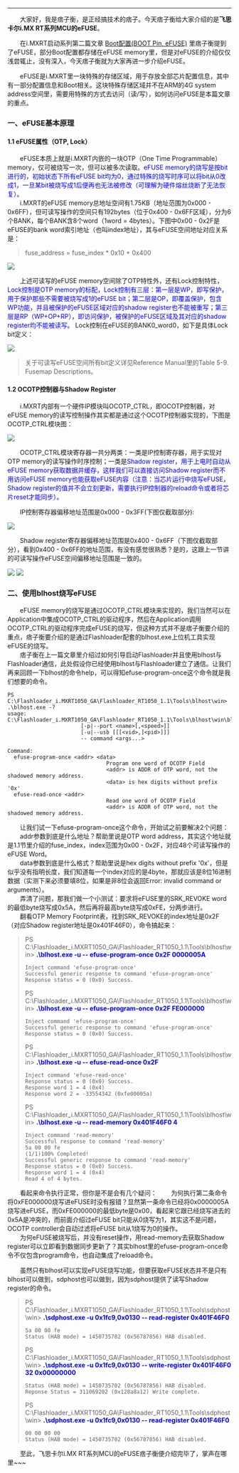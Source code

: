----
　　大家好，我是痞子衡，是正经搞技术的痞子。今天痞子衡给大家介绍的是**飞思卡尔i.MX RT系列MCU的eFUSE**。  

　　在i.MXRT启动系列第二篇文章 [Boot配置(BOOT Pin, eFUSE)](http://www.cnblogs.com/henjay724/p/9034563.html) 里痞子衡提到了eFUSE，部分Boot配置都存储在eFUSE memory里，但是对eFUSE的介绍仅仅浅尝辄止，没有深入，今天痞子衡就为大家再进一步介绍eFUSE。  

　　eFUSE是i.MXRT里一块特殊的存储区域，用于存放全部芯片配置信息，其中有一部分配置信息和Boot相关。这块特殊存储区域并不在ARM的4G system address空间里，需要用特殊的方式去访问（读/写），如何访问eFUSE是本篇文章的重点。  

### 一、eFUSE基本原理
#### 1.1 eFUSE属性（OTP, Lock）
　　eFUSE本质上就是i.MXRT内嵌的一块OTP（One Time Programmable） memory，仅可被烧写一次，但可以被多次读取。<font color="Blue">eFUSE memory的烧写是按bit进行的，初始状态下所有eFUSE bit均为0，通过特殊的烧写时序可以将bit从0改成1，一旦某bit被烧写成1后便再也无法被修改（可理解为硬件熔丝烧断了无法恢复）</font>。  
　　i.MXRT的eFUSE memory总地址空间有1.75KB（地址范围为0x000 - 0x6FF），但可读写操作的空间只有192bytes（位于0x400 - 0x6FF区域），分为6个BANK，每个BANK含8个word（1word = 4bytes）。下图中0x00 - 0x2F是eFUSE的bank word索引地址（也叫index地址），其与eFUSE空间地址对应关系是：  
> fuse_address = fuse_index * 0x10 + 0x400  

<img src="http://henjay724.com/image/cnblogs/i.MXRT_Boot_efuse_otp_footprint.PNG" style="zoom:100%" />

　　上述可读写的eFUSE memory空间除了OTP特性外，还有Lock控制特性，<font color="Blue">Lock控制是OTP memory的标配，Lock控制有三层：第一层是WP，即写保护，用于保护那些不需要被烧写成1的eFUSE bit；第二层是OP，即覆盖保护，包含WP功能，并且被保护的eFUSE区域对应的shadow register也不能被重写；第三层是RP（WP+OP+RP），即访问保护，被保护的eFUSE区域及其对应的shadow register均不能被读写。</font> Lock控制在eFUSE的BANK0_word0，如下是具体Lock bit定义：  

<img src="http://henjay724.com/image/cnblogs/i.MXRT_Boot_efuse_otp_lock_area.PNG" style="zoom:100%" />

> 关于可读写eFUSE空间所有bit定义详见Reference Manual里的Table 5-9. Fusemap Descriptions。  

#### 1.2 OCOTP控制器与Shadow Register
　　i.MXRT内部有一个硬件IP模块叫OCOTP_CTRL，即OCOTP控制器，对eFUSE memory的读写控制操作其实都是通过这个OCOTP控制器实现的，下图是OCOTP_CTRL模块图：  

<img src="http://henjay724.com/image/cnblogs/i.MXRT_Boot_efuse_ocotp_diagram.PNG" style="zoom:100%" />

　　OCOTP_CTRL模块寄存器一共分两类：一类是IP控制寄存器，用于实现对OTP memory的读写操作时序控制；一类是<font color="Blue">Shadow register，用于上电时自动从eFUSE memory获取数据并缓存，这样我们可以直接访问Shadow register而不用访问eFUSE memory也能获取eFUSE内容（注意：当芯片运行中烧写eFUSE，Shadow register的值并不会立刻更新，需要执行IP控制器的reload命令或者将芯片reset才能同步）。</font>  

　　IP控制寄存器偏移地址范围是0x000 - 0x3FF(下图仅截取部分):  

<img src="http://henjay724.com/image/cnblogs/i.MXRT_Boot_efuse_otp_reg_ctrl.PNG" style="zoom:100%" />

　　Shadow register寄存器偏移地址范围是0x400 - 0x6FF（下图仅截取部分），看到0x400 - 0x6FF的地址范围，有没有感觉很熟悉？是的，这跟上一节讲的可读写操作eFUSE空间偏移地址范围是一致的。  

<img src="http://henjay724.com/image/cnblogs/i.MXRT_Boot_efuse_otp_reg_shadow.PNG" style="zoom:100%" />

<img src="http://henjay724.com/image/cnblogs/i.MXRT_Boot_efuse_otp_reg_shadow_end.PNG" style="zoom:100%" />

### 二、使用blhost烧写eFUSE
　　eFUSE memory的烧写是通过OCOTP_CTRL模块来实现的，我们当然可以在Application中集成OCOTP_CTRL的驱动程序，然后在Application调用OCOTP_CTRL的驱动程序完成eFUSE的烧写，但这种方式并不是痞子衡要介绍的重点，痞子衡要介绍的是通过Flashloader配套的blhost.exe上位机工具实现eFUSE的烧写。  
　　痞子衡在上一篇文章里介绍过如何引导启动Flashloader并且使用blhost与Flashloader通信，此处假设你已经使用blhost与Flashloader建立了通信。让我们再来回顾一下blhost的命令help，可以得知efuse-program-once这个命令就是我们想要的命令。  

```text
PS C:\Flashloader_i.MXRT1050_GA\Flashloader_RT1050_1.1\Tools\blhost\win> .\blhost.exe -?
usage: C:\Flashloader_i.MXRT1050_GA\Flashloader_RT1050_1.1\Tools\blhost\win\blhost.exe
                       [-p|--port <name>[,<speed>]]
                       [-u|--usb [[[<vid>,]<pid>]]]
                       -- command <args...>

Command:
  efuse-program-once <addr> <data>
                               Program one word of OCOTP Field
                               <addr> is ADDR of OTP word, not the shadowed memory address.
                               <data> is hex digits without prefix '0x'
  efuse-read-once <addr>
                               Read one word of OCOTP Field
                               <addr> is ADDR of OTP word, not the shadowed memory address.

```

　　让我们试一下efuse-program-once这个命令，开始试之前要解决2个问题：  
　　addr参数到底是什么地址？帮助里说是OTP word address，其实这个地址就是1.1节里介绍的fuse_index，index范围为0x00 - 0x2F，对应48个可读写操作的eFUSE Word。  
　　data参数到底是什么格式？帮助里说是hex digits without prefix '0x'，但是似乎没有指明长度，我们知道每一个index对应的是4byte，那就应该是8位16进制数据（实测下来必须要填8位，如果是非8位会返回Error: invalid command or arguments）。  
　　弄清了问题，那我们做一个小测试：要求将eFUSE里的SRK_REVOKE word的最低byte烧写成0x5A，然后再将最高byte烧写成0xFE，分两步进行。  
　　翻看OTP Memory Footprint表，找到SRK_REVOKE的index地址是0x2F（对应Shadow register地址是0x401F46F0），命令搞起来：  

> PS C:\Flashloader_i.MXRT1050_GA\Flashloader_RT1050_1.1\Tools\blhost\win> <font style="font-weight:bold;" color="Blue">.\blhost.exe -u -- efuse-program-once 0x2F 0000005A</font>
> ```text
> Inject command 'efuse-program-once'
> Successful generic response to command 'efuse-program-once'
> Response status = 0 (0x0) Success.
> ```
>
> PS C:\Flashloader_i.MXRT1050_GA\Flashloader_RT1050_1.1\Tools\blhost\win> <font style="font-weight:bold;" color="Blue">.\blhost.exe -u -- efuse-program-once 0x2F FE000000</font>
> ```text
> Inject command 'efuse-program-once'
> Successful generic response to command 'efuse-program-once'
> Response status = 0 (0x0) Success.
> ```
> PS C:\Flashloader_i.MXRT1050_GA\Flashloader_RT1050_1.1\Tools\blhost\win> <font style="font-weight:bold;" color="Blue">.\blhost.exe -u -- efuse-read-once 0x2F</font>
> ```text
> Inject command 'efuse-read-once'
> Response status = 0 (0x0) Success.
> Response word 1 = 4 (0x4)
> Response word 2 = -33554342 (0xfe00005a)
> ```
> PS C:\Flashloader_i.MXRT1050_GA\Flashloader_RT1050_1.1\Tools\blhost\win> <font style="font-weight:bold;" color="Blue">.\blhost.exe -u -- read-memory 0x401F46F0 4</font>
> ```text
> Inject command 'read-memory'
> Successful response to command 'read-memory'
> 5a 00 00 fe
> (1/1)100% Completed!
> Successful generic response to command 'read-memory'
> Response status = 0 (0x0) Success.
> Response word 1 = 4 (0x4)
> Read 4 of 4 bytes.
> ```

　　看起来命令执行正常，但你是不是会有几个疑问：
　　为何执行第二条命令将0xFE000000烧写进eFUSE时没有报错？显然第一条命令已经将0x0000005A烧写进eFUSE，而0xFE000000的最低byte是0x00，看起来它跟已经烧写进去的0x5A是冲突的，而前面介绍过eFUSE bit只能从0烧写为1，其实这不是问题，OCOTP controller会自动过滤将eFUSE bit从1烧写为0的操作。  
　　为何eFUSE被烧写后，并没有reset操作，用read-memory去获取Shadow register可以立即看到数据同步更新了？其实blhost里的efuse-program-once命令不仅包含program命令，也自动集成了reload命令。  

　　虽然只有blhost可以实现eFUSE烧写功能，但要获取eFUSE状态并不是只有blhost可以做到，sdphost也可以做到，因为sdphost提供了读写Shadow register的命令。  

> PS C:\Flashloader_i.MXRT1050_GA\Flashloader_RT1050_1.1\Tools\sdphost\win> <font style="font-weight:bold;" color="Blue">.\sdphost.exe -u 0x1fc9,0x0130 -- read-register 0x401F46F0</font>
> ```text
> 5a 00 00 fe
> Status (HAB mode) = 1450735702 (0x56787856) HAB disabled.
> ```
> PS C:\Flashloader_i.MXRT1050_GA\Flashloader_RT1050_1.1\Tools\sdphost\win> <font style="font-weight:bold;" color="Blue">.\sdphost.exe -u 0x1fc9,0x0130 -- write-register 0x401F46F0 32 0x00000000</font>
> ```text
> Status (HAB mode) = 1450735702 (0x56787856) HAB disabled.
> Reponse Status = 311069202 (0x128a8a12) Write complete.
> ```
> PS C:\Flashloader_i.MXRT1050_GA\Flashloader_RT1050_1.1\Tools\sdphost\win> <font style="font-weight:bold;" color="Blue">.\sdphost.exe -u 0x1fc9,0x0130 -- read-register 0x401F46F0</font>
> ```text
> 00 00 00 00
> Status (HAB mode) = 1450735702 (0x56787856) HAB disabled.
> ```

　　至此，飞思卡尔i.MX RT系列MCU的eFUSE痞子衡便介绍完毕了，掌声在哪里~~~ 

